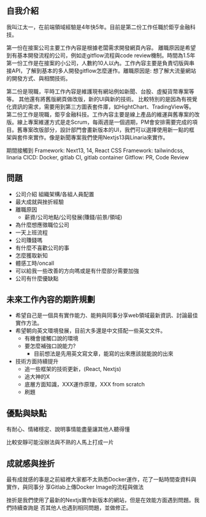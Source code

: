 ## 自我介紹
我叫江太一，在前端領域經驗是4年快5年。目前是第二份工作任職於鉅亨金融科技。

第一份在接案公司主要工作內容是根據老闆需求開發網頁內容。
離職原因是希望到有基本開發流程的公司，例如走gitflow流程與code review機制。時間為1.5年
第一份工作是在接案的小公司，人數約10人以內。工作內容主要是負責切版與串接API，了解到基本的多人開發gitflow怎麼運作。離職原因是: 想了解大流量網站的開發方式、與相關技術。

第二份是現職，平時工作內容是維護現有網站例如新聞、台股、虛擬貨幣專案等等。
其他還有將舊版網頁做改版，新的UI與新的技術。
比較特別的是因為有視覺化資訊的需求，需要用到第三方圖表套件庫，如HightChart、TradingView等。
第二份工作是現職，鉅亨金融科技。工作內容主要是線上產品的維運與舊專案的改版。線上專案維運方式是走Scrum，每兩週是一個週期，PM會安排需要完成的項目。舊專案改版部分，設計部門會畫新版本的UI，我們可以選擇使用新一點的框架與套件來實作。像是新聞專案我們使用Nextjs13與Linaria來實作。

期間接觸到
Framework: Next13, 14, React
CSS Framework: tailwindcss, linaria
CICD: Docker, gitlab CI, gitlab container
Gitflow: PR, Code Review

## 問題
* 公司介紹
    組織架構/各組人員配置
* 最大成就與挫折經驗
* 離職原因
	* 薪資/公司地點/公司發展(賺錢/前景/領域)
* 為什麼想應徵職位公司
* 一天上班流程
* 公司賺錢嗎
* 有什麼不喜歡公司的事
* 怎麼獲取新知
* 體感工時/oncall
* 可以給我一些改善的方向嗎或是有什麼部分需要加強
* 公司有什麼優缺點

## 未來工作內容的期許規劃
* 希望自己是一個具有實作能力、能夠與同事分享web領域最新資訊、討論最佳實作方法。
* 希望朝向英文環境發展，目前大多還是中文搭配一些英文文件。
	* 有機會接觸口說的環境
	* 要怎麼補強口說能力?
		* 目前想法是先用英文寫文章，能寫的出來應該就能說的出來
* 技術方面持續提升
	* 追一些框架的技術更新，(React, Nextjs)
	* 追大神的X
	* 底層方面知識，XXX運作原理，XXX from scratch
	* 刷題
## 優點與缺點
有耐心、情緒穩定、說明事情能盡量讓其他人聽得懂

比較安靜可能沒辦法與不熟的人馬上打成一片

## 成就感與挫折
最有成就感的事是之前組裡大家都不太熟悉Docker運作，花了一點時間查資料與實作，與同事分
享Gitlab上傳Docker Image的流程與做法

挫折是我們使用了最新的Nextjs實作新版本的網站，但是在效能方面遇到問題。我們持續查詢是
否其他人也遇到相同問題，並做修正。